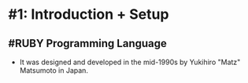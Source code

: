# #1: Introduction + Setup

## #RUBY Programming Language
- It was designed and developed in the mid-1990s by Yukihiro "Matz" Matsumoto in Japan.
